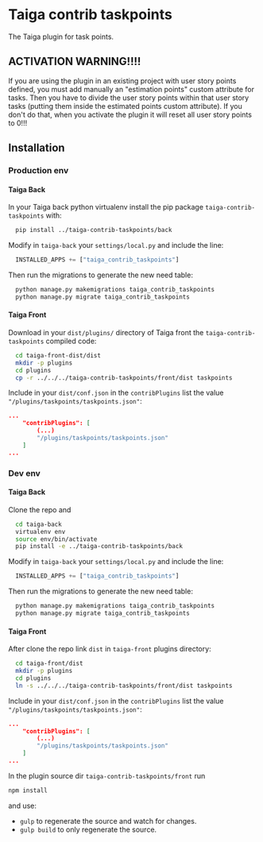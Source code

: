 Taiga contrib taskpoints
===================



The Taiga plugin for task points.


ACTIVATION WARNING!!!!
----------------------
If you are using the plugin in an existing project with user story points defined, you must add manually an "estimation points" custom attribute for tasks. Then you have to divide the user story points within that user story tasks (putting them inside the estimated points custom attribute). If you don't do that, when you activate the plugin it will reset all user story points to 0!!!


Installation
------------
### Production env

#### Taiga Back

In your Taiga back python virtualenv install the pip package `taiga-contrib-taskpoints` with:

```bash
  pip install ../taiga-contrib-taskpoints/back
```

Modify in `taiga-back` your `settings/local.py` and include the line:

```python
  INSTALLED_APPS += ["taiga_contrib_taskpoints"]
```

Then run the migrations to generate the new need table:

```bash
  python manage.py makemigrations taiga_contrib_taskpoints
  python manage.py migrate taiga_contrib_taskpoints
```

#### Taiga Front

Download in your `dist/plugins/` directory of Taiga front the `taiga-contrib-taskpoints` compiled code:

```bash
  cd taiga-front-dist/dist
  mkdir -p plugins
  cd plugins
  cp -r ../../../taiga-contrib-taskpoints/front/dist taskpoints
```

Include in your `dist/conf.json` in the `contribPlugins` list the value `"/plugins/taskpoints/taskpoints.json"`:

```json
...
    "contribPlugins": [
        (...)
        "/plugins/taskpoints/taskpoints.json"
    ]
...
```

### Dev env

#### Taiga Back

Clone the repo and

```bash
  cd taiga-back
  virtualenv env
  source env/bin/activate
  pip install -e ../taiga-contrib-taskpoints/back
```

Modify in `taiga-back` your `settings/local.py` and include the line:

```python
  INSTALLED_APPS += ["taiga_contrib_taskpoints"]
```

Then run the migrations to generate the new need table:

```bash
  python manage.py makemigrations taiga_contrib_taskpoints
  python manage.py migrate taiga_contrib_taskpoints
```

#### Taiga Front

After clone the repo link `dist` in `taiga-front` plugins directory:

```bash
  cd taiga-front/dist
  mkdir -p plugins
  cd plugins
  ln -s ../../../taiga-contrib-taskpoints/front/dist taskpoints
```

Include in your `dist/conf.json` in the `contribPlugins` list the value `"/plugins/taskpoints/taskpoints.json"`:

```json
...
    "contribPlugins": [
        (...)
        "/plugins/taskpoints/taskpoints.json"
    ]
...
```

In the plugin source dir `taiga-contrib-taskpoints/front` run

```bash
npm install
```
and use:

- `gulp` to regenerate the source and watch for changes.
- `gulp build` to only regenerate the source.
